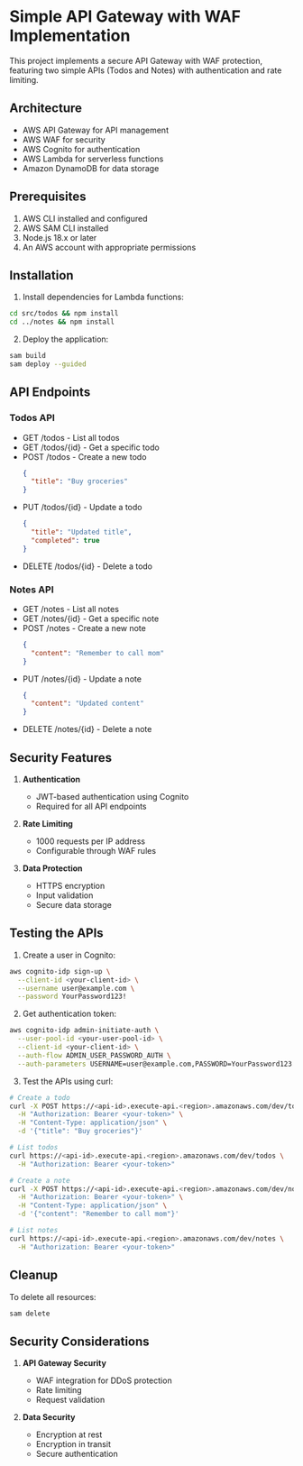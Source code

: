 # Simple API Gateway with WAF Implementation

This project implements a secure API Gateway with WAF protection, featuring two simple APIs (Todos and Notes) with authentication and rate limiting.

## Architecture

- AWS API Gateway for API management
- AWS WAF for security
- AWS Cognito for authentication
- AWS Lambda for serverless functions
- Amazon DynamoDB for data storage

## Prerequisites

1. AWS CLI installed and configured
2. AWS SAM CLI installed
3. Node.js 18.x or later
4. An AWS account with appropriate permissions

## Installation

1. Install dependencies for Lambda functions:
```bash
cd src/todos && npm install
cd ../notes && npm install
```

2. Deploy the application:
```bash
sam build
sam deploy --guided
```

## API Endpoints

### Todos API
- GET /todos - List all todos
- GET /todos/{id} - Get a specific todo
- POST /todos - Create a new todo
  ```json
  {
    "title": "Buy groceries"
  }
  ```
- PUT /todos/{id} - Update a todo
  ```json
  {
    "title": "Updated title",
    "completed": true
  }
  ```
- DELETE /todos/{id} - Delete a todo

### Notes API
- GET /notes - List all notes
- GET /notes/{id} - Get a specific note
- POST /notes - Create a new note
  ```json
  {
    "content": "Remember to call mom"
  }
  ```
- PUT /notes/{id} - Update a note
  ```json
  {
    "content": "Updated content"
  }
  ```
- DELETE /notes/{id} - Delete a note

## Security Features

1. **Authentication**
   - JWT-based authentication using Cognito
   - Required for all API endpoints

2. **Rate Limiting**
   - 1000 requests per IP address
   - Configurable through WAF rules

3. **Data Protection**
   - HTTPS encryption
   - Input validation
   - Secure data storage

## Testing the APIs

1. Create a user in Cognito:
```bash
aws cognito-idp sign-up \
  --client-id <your-client-id> \
  --username user@example.com \
  --password YourPassword123!
```

2. Get authentication token:
```bash
aws cognito-idp admin-initiate-auth \
  --user-pool-id <your-user-pool-id> \
  --client-id <your-client-id> \
  --auth-flow ADMIN_USER_PASSWORD_AUTH \
  --auth-parameters USERNAME=user@example.com,PASSWORD=YourPassword123!
```

3. Test the APIs using curl:
```bash
# Create a todo
curl -X POST https://<api-id>.execute-api.<region>.amazonaws.com/dev/todos \
  -H "Authorization: Bearer <your-token>" \
  -H "Content-Type: application/json" \
  -d '{"title": "Buy groceries"}'

# List todos
curl https://<api-id>.execute-api.<region>.amazonaws.com/dev/todos \
  -H "Authorization: Bearer <your-token>"

# Create a note
curl -X POST https://<api-id>.execute-api.<region>.amazonaws.com/dev/notes \
  -H "Authorization: Bearer <your-token>" \
  -H "Content-Type: application/json" \
  -d '{"content": "Remember to call mom"}'

# List notes
curl https://<api-id>.execute-api.<region>.amazonaws.com/dev/notes \
  -H "Authorization: Bearer <your-token>"
```

## Cleanup

To delete all resources:
```bash
sam delete
```

## Security Considerations

1. **API Gateway Security**
   - WAF integration for DDoS protection
   - Rate limiting
   - Request validation

2. **Data Security**
   - Encryption at rest
   - Encryption in transit
   - Secure authentication

